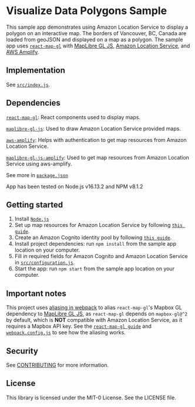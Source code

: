 # Visualize Data Polygons Sample
This sample app demonstrates using Amazon Location Service to display a polygon on an interactive map. The borders of Vancouver, BC, Canada are loaded from geoJSON and displayed on a map as a polygon. The sample app uses [`react-map-gl`](https://visgl.github.io/react-map-gl/) with
[MapLibre GL JS](https://maplibre.org/maplibre-gl-js-docs/api/), [Amazon Location
Service](https://aws.amazon.com/location), and [AWS Amplify](https://aws.amazon.com/amplify/).


## Implementation

See [`src/index.js`](src/index.js).

## Dependencies
[`react-map-gl`](https://visgl.github.io/react-map-gl/): React components used to display maps.

[`maplibre-gl-js`](https://github.com/maplibre/maplibre-gl-js): Used to draw Amazon Location Service provided maps.

[`aws-amplify`](https://github.com/aws-amplify/amplify-js): Helps with authentication to get map resources from Amazon Location Service.

[`maplibre-gl-js-amplify`](https://github.com/aws-amplify/maplibre-gl-js-amplify): Used to get map resources from Amazon Location Service using aws-amplify.

See more in [`package.json`](package.json)

App has been tested on Node.js v16.13.2 and NPM v8.1.2


## Getting started
1. Install [`Node.js`](https://nodejs.org)
1. Set up map resources for Amazon Location Service by following [`this guide`](https://docs.aws.amazon.com/location/latest/developerguide/using-maps.html).
1. Create an Amazon Cognito identity pool by following [`this guide`](https://docs.aws.amazon.com/location/latest/developerguide/authenticating-using-cognito.html). 
1. Install project dependencies: run `npm install` from the sample app location on your computer.
1. Fill in required fields for Amazon Cognito and Amazon Location Service in [`src/configuration.js`](src/configuration.js).
1. Start the app: run `npm start` from the sample app location on your computer.



## Important notes

This project uses [aliasing in webpack](https://webpack.js.org/configuration/resolve/#resolvealias) to alias `react-map-gl`'s Mapbox GL dependency to [MapLibre GL JS](https://maplibre.org/), as `react-map-gl` depends on `mapbox-gl@^2` by default, which is **NOT** compatible with Amazon Location Service, as it requires a Mapbox API key. See the [`react-map-gl guide`](https://visgl.github.io/react-map-gl/docs/get-started/get-started#using-with-a-mapbox-gl-fork) and [`webpack.config.js`](webpack.config.js#L21-L24) to see how the aliasing works.

## Security

See [CONTRIBUTING](../CONTRIBUTING.md#security-issue-notifications) for more information.

## License

This library is licensed under the MIT-0 License. See the LICENSE file.
